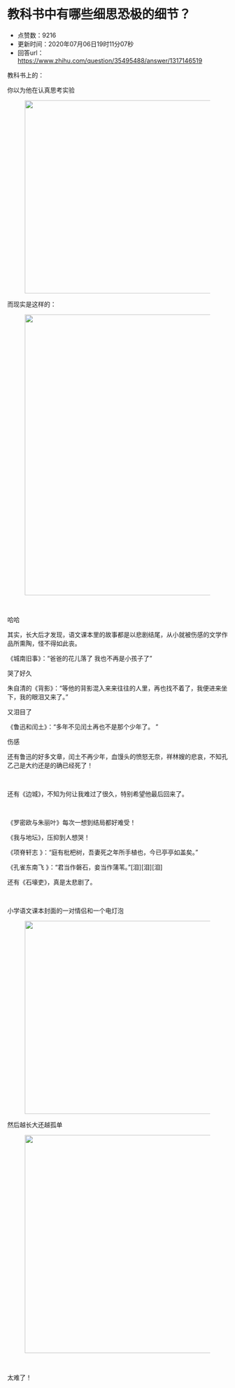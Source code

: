# 教科书中有哪些细思恐极的细节？
- 点赞数：9216
- 更新时间：2020年07月06日19时11分07秒
- 回答url：https://www.zhihu.com/question/35495488/answer/1317146519
<body>
 <p data-pid="zVINf9en">教科书上的：</p>
 <p data-pid="ySVxlstl">你以为他在认真思考实验</p>
 <figure data-size="normal">
  <img src="https://pic1.zhimg.com/50/v2-585376492bae77cc9c80257648c8ffd2_720w.jpg?source=1940ef5c" data-rawwidth="440" data-rawheight="352" data-size="normal" data-original-token="v2-fe1e5da37bd18261c83d49944d86a86d" data-default-watermark-src="https://picx.zhimg.com/50/v2-5ade8a3fc3f043b1ac07589bd133370d_720w.jpg?source=1940ef5c" class="origin_image zh-lightbox-thumb" width="440" data-original="https://picx.zhimg.com/v2-585376492bae77cc9c80257648c8ffd2_r.jpg?source=1940ef5c">
 </figure>
 <p data-pid="mNX31AT8">而现实是这样的：</p>
 <figure data-size="normal">
  <img src="https://picx.zhimg.com/50/v2-a5f4c59862de302bd0a810bfaffd8940_720w.jpg?source=1940ef5c" data-rawwidth="640" data-rawheight="844" data-size="normal" data-original-token="v2-82109cb0698358f5a283b4ea0299746b" data-default-watermark-src="https://picx.zhimg.com/50/v2-76cd1ea5c15354b5cbeb3a0cf74175cb_720w.jpg?source=1940ef5c" class="origin_image zh-lightbox-thumb" width="640" data-original="https://picx.zhimg.com/v2-a5f4c59862de302bd0a810bfaffd8940_r.jpg?source=1940ef5c">
 </figure>
 <p class="ztext-empty-paragraph"><br></p>
 <p data-pid="XMnOhL0t">哈哈</p>
 <p data-pid="JCz-yETq">其实，长大后才发现，语文课本里的故事都是以悲剧结尾，从小就被伤感的文学作品所熏陶，怪不得如此丧。</p>
 <p data-pid="ybFLe3XS">《城南旧事》：“爸爸的花儿落了 我也不再是小孩子了”</p>
 <p data-pid="fa8x6Krw">哭了好久</p>
 <p data-pid="gcYiCujj">朱自清的《背影》：“等他的背影混入来来往往的人里，再也找不着了，我便进来坐下，我的眼泪又来了。” ​​​</p>
 <p data-pid="dGr32zhQ">又泪目了</p>
 <p data-pid="WX-Dj48f">《鲁迅和闰土》：“多年不见闰土再也不是那个少年了。 ​”</p>
 <p data-pid="zDE7HzTO">伤感</p>
 <p data-pid="FIUEbUm5">还有鲁迅的好多文章，闰土不再少年，血馒头的愤怒无奈，祥林嫂的悲哀，不知孔乙己是大约还是的确已经死了！</p>
 <p class="ztext-empty-paragraph"><br></p>
 <p data-pid="3lYcAuWH">还有《边城》，不知为何让我难过了很久，特别希望他最后回来了。</p>
 <p class="ztext-empty-paragraph"><br></p>
 <p data-pid="ZJ4xfTWq">《罗密欧与朱丽叶》每次一想到结局都好难受！</p>
 <p data-pid="szidQRXT">《我与地坛》，压抑到人想哭！</p>
 <p data-pid="-6CzfMH9">《项脊轩志 》：“庭有枇杷树，吾妻死之年所手植也，今已亭亭如盖矣。”</p>
 <p data-pid="WRxm0-H3">《孔雀东南飞 》：“君当作磐石，妾当作蒲苇。”[泪][泪][泪]</p>
 <p data-pid="nL5w7tHp">还有《石壕吏》，真是太悲剧了。</p>
 <p class="ztext-empty-paragraph"><br></p>
 <p data-pid="XamOg7OQ">小学语文课本封面的一对情侣和一个电灯泡 ​</p>
 <figure data-size="normal">
  <img src="https://pic1.zhimg.com/50/v2-cc22e6bf02871fa7b902cf7d54a561f2_720w.jpg?source=1940ef5c" data-rawwidth="440" data-rawheight="620" data-size="normal" data-original-token="v2-46b7fcdfc8528209812fc03999f7b475" data-default-watermark-src="https://picx.zhimg.com/50/v2-b93847f2c5fa472f8c5fca0b427f7222_720w.jpg?source=1940ef5c" class="origin_image zh-lightbox-thumb" width="440" data-original="https://picx.zhimg.com/v2-cc22e6bf02871fa7b902cf7d54a561f2_r.jpg?source=1940ef5c">
 </figure>
 <p data-pid="dnS6p3zf">然后越长大还越孤单</p>
 <figure data-size="normal">
  <img src="https://picx.zhimg.com/50/v2-22418d14f405b0b30077fd091c3ce390_720w.jpg?source=1940ef5c" data-rawwidth="497" data-rawheight="555" data-size="normal" data-original-token="v2-be4d245238f4dcce8cea1bb2bd3c8def" data-default-watermark-src="https://pic1.zhimg.com/50/v2-a97fe9b5f957204aa31fe29b8a70ac25_720w.jpg?source=1940ef5c" class="origin_image zh-lightbox-thumb" width="497" data-original="https://pic1.zhimg.com/v2-22418d14f405b0b30077fd091c3ce390_r.jpg?source=1940ef5c">
 </figure>
 <p class="ztext-empty-paragraph"><br></p>
 <p data-pid="RpjglBlb">太难了！</p>
</body>
